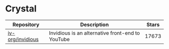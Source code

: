 # Crystal

| Repository                                              | Description                                      | Stars |
| ------------------------------------------------------- | ------------------------------------------------ | ----- |
| [iv-org/invidious](https://github.com/iv-org/invidious) | Invidious is an alternative front-end to YouTube | 17673 |
